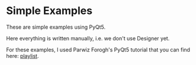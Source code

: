 Simple Examples
===============

These are simple examples using PyQt5.

Here everything is written manually, i.e.
we don't use Designer yet.

For these examples, I used Parwiz Forogh's PyQt5 tutorial
that you can find here: [playlist](https://www.youtube.com/playlist?list=PL1FgJUcJJ03uwFW8ys2ov2dffKs3ieGYk).
